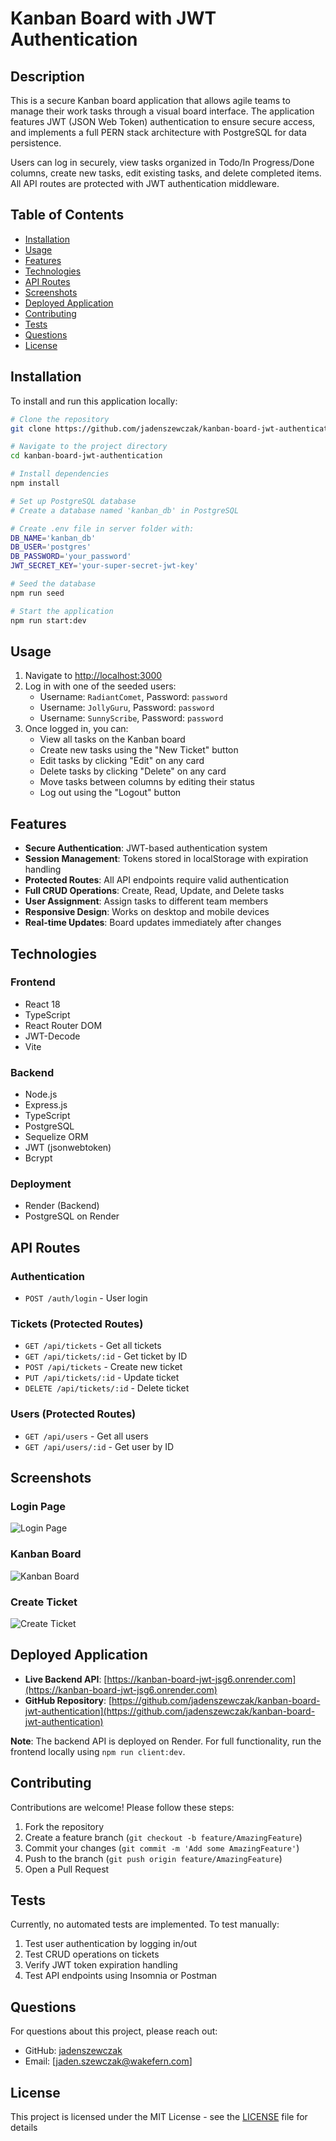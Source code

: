 # Kanban Board with JWT Authentication

## Description

This is a secure Kanban board application that allows agile teams to manage their work tasks through a visual board interface. The application features JWT (JSON Web Token) authentication to ensure secure access, and implements a full PERN stack architecture with PostgreSQL for data persistence.

Users can log in securely, view tasks organized in Todo/In Progress/Done columns, create new tasks, edit existing tasks, and delete completed items. All API routes are protected with JWT authentication middleware.

## Table of Contents

- [Installation](#installation)
- [Usage](#usage)
- [Features](#features)
- [Technologies](#technologies)
- [API Routes](#api-routes)
- [Screenshots](#screenshots)
- [Deployed Application](#deployed-application)
- [Contributing](#contributing)
- [Tests](#tests)
- [Questions](#questions)
- [License](#license)

## Installation

To install and run this application locally:

```bash
# Clone the repository
git clone https://github.com/jadenszewczak/kanban-board-jwt-authentication.git

# Navigate to the project directory
cd kanban-board-jwt-authentication

# Install dependencies
npm install

# Set up PostgreSQL database
# Create a database named 'kanban_db' in PostgreSQL

# Create .env file in server folder with:
DB_NAME='kanban_db'
DB_USER='postgres'
DB_PASSWORD='your_password'
JWT_SECRET_KEY='your-super-secret-jwt-key'

# Seed the database
npm run seed

# Start the application
npm run start:dev
```

## Usage

1. Navigate to <http://localhost:3000>
2. Log in with one of the seeded users:
   - Username: `RadiantComet`, Password: `password`
   - Username: `JollyGuru`, Password: `password`
   - Username: `SunnyScribe`, Password: `password`
3. Once logged in, you can:
   - View all tasks on the Kanban board
   - Create new tasks using the "New Ticket" button
   - Edit tasks by clicking "Edit" on any card
   - Delete tasks by clicking "Delete" on any card
   - Move tasks between columns by editing their status
   - Log out using the "Logout" button

## Features

- **Secure Authentication**: JWT-based authentication system
- **Session Management**: Tokens stored in localStorage with expiration handling
- **Protected Routes**: All API endpoints require valid authentication
- **Full CRUD Operations**: Create, Read, Update, and Delete tasks
- **User Assignment**: Assign tasks to different team members
- **Responsive Design**: Works on desktop and mobile devices
- **Real-time Updates**: Board updates immediately after changes

## Technologies

### Frontend

- React 18
- TypeScript
- React Router DOM
- JWT-Decode
- Vite

### Backend

- Node.js
- Express.js
- TypeScript
- PostgreSQL
- Sequelize ORM
- JWT (jsonwebtoken)
- Bcrypt

### Deployment

- Render (Backend)
- PostgreSQL on Render

## API Routes

### Authentication

- `POST /auth/login` - User login

### Tickets (Protected Routes)

- `GET /api/tickets` - Get all tickets
- `GET /api/tickets/:id` - Get ticket by ID
- `POST /api/tickets` - Create new ticket
- `PUT /api/tickets/:id` - Update ticket
- `DELETE /api/tickets/:id` - Delete ticket

### Users (Protected Routes)

- `GET /api/users` - Get all users
- `GET /api/users/:id` - Get user by ID

## Screenshots

### Login Page

![Login Page](./screenshots/login.png)

### Kanban Board

![Kanban Board](./screenshots/board.png)

### Create Ticket

![Create Ticket](./screenshots/create.png)

## Deployed Application

- **Live Backend API**: [https://kanban-board-jwt-jsg6.onrender.com](https://kanban-board-jwt-jsg6.onrender.com)
- **GitHub Repository**: [https://github.com/jadenszewczak/kanban-board-jwt-authentication](https://github.com/jadenszewczak/kanban-board-jwt-authentication)

**Note**: The backend API is deployed on Render. For full functionality, run the frontend locally using `npm run client:dev`.

## Contributing

Contributions are welcome! Please follow these steps:

1. Fork the repository
2. Create a feature branch (`git checkout -b feature/AmazingFeature`)
3. Commit your changes (`git commit -m 'Add some AmazingFeature'`)
4. Push to the branch (`git push origin feature/AmazingFeature`)
5. Open a Pull Request

## Tests

Currently, no automated tests are implemented. To test manually:

1. Test user authentication by logging in/out
2. Test CRUD operations on tickets
3. Verify JWT token expiration handling
4. Test API endpoints using Insomnia or Postman

## Questions

For questions about this project, please reach out:

- GitHub: [jadenszewczak](https://github.com/jadenszewczak)
- Email: [jaden.szewczak@wakefern.com]

## License

This project is licensed under the MIT License - see the [LICENSE](LICENSE) file for details

